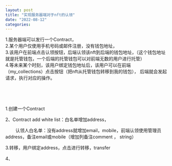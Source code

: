 ```yaml
---
layout: post
title: "实现服务器端对于nft的认领"
date: "2022-08-12"
categories: 
---
```

<p>1.服务器端可以发行一个Contract，<br />
2.某个用户仅使用手机号码或邮件注册，没有钱包地址，<br />
3.该用户在前端点击认领按钮，后端认领该nft到后端的钱包地址，（这个钱包地址就是托管钱包，一个后端的托管钱包可以对前端无数的用户进行托管）<br />
4.等未来某个时刻，该用户绑定钱包地址后，该用户可以在前端（my_collections）点击按钮（把nft从托管钱包转移到我的钱包）， 后端就会发起请求，执行对应的操作。</p>

<p>&nbsp;</p>

<p>&nbsp;</p>

<p>1.创建一个Contract&nbsp;</p>

<p>2、Contract add white list：白名单增加address，</p>

<p>&nbsp;&nbsp;&nbsp;&nbsp;&nbsp;&nbsp;&nbsp; 认领人白名单：没有address就增加email，mobile，前端认领使用管理员address，备注email或mobile（增加列备注comment ， string）</p>

<p>3.转移，用户绑定address，点击进行转移，transfer</p>

<p>4、</p>

